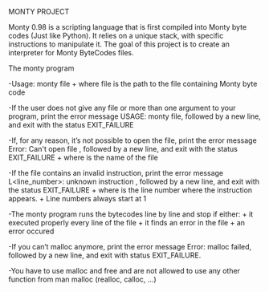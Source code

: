 MONTY PROJECT

Monty 0.98 is a scripting language that is first compiled into Monty byte codes (Just like Python). It relies on a unique stack, with specific instructions to manipulate it. The goal of this project is to create an interpreter for Monty ByteCodes files.

The monty program

-Usage: monty file
	+ where file is the path to the file containing Monty byte code


-If the user does not give any file or more than one argument to your program, print the error message USAGE: monty file, followed by a new line, and exit with the status EXIT_FAILURE


-If, for any reason, it’s not possible to open the file, print the error message Error: Can't open file <file>, followed by a new line, and exit with the status EXIT_FAILURE
	+ where <file> is the name of the file


-If the file contains an invalid instruction, print the error message L<line_number>: unknown instruction <opcode>, followed by a new line, and exit with the status EXIT_FAILURE
	+ where is the line number where the instruction appears.
	+ Line numbers always start at 1


-The monty program runs the bytecodes line by line and stop if either:
	+ it executed properly every line of the file
	+ it finds an error in the file
	+ an error occured


-If you can’t malloc anymore, print the error message Error: malloc failed, followed by a new line, and exit with status EXIT_FAILURE.


-You have to use malloc and free and are not allowed to use any other function from man malloc (realloc, calloc, …)


